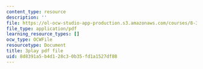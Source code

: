 ```yaml
---
content_type: resource
description: ''
file: https://ol-ocw-studio-app-production.s3.amazonaws.com/courses/8-333-statistical-mechanics-i-statistical-mechanics-of-particles-fall-2013/8d8391a5b4d128c30b35fd1a1527df88_34lmLIYpkYQ.pdf
file_type: application/pdf
learning_resource_types: []
ocw_type: OCWFile
resourcetype: Document
title: 3play pdf file
uid: 8d8391a5-b4d1-28c3-0b35-fd1a1527df88
---
```

